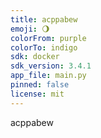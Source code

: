 ```yaml
---
title: acppabew
emoji: 🌖
colorFrom: purple
colorTo: indigo
sdk: docker
sdk_version: 3.4.1
app_file: main.py
pinned: false
license: mit
---
```


acppabew